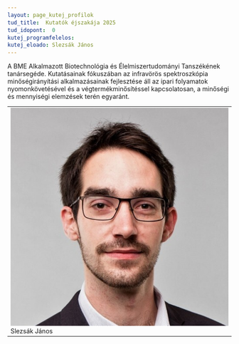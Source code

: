 ```yaml
---
layout: page_kutej_profilok
tud_title:  Kutatók éjszakája 2025
tud_idopont:  0
kutej_programfelelos:
kutej_eloado: Slezsák János
---
```


A BME Alkalmazott Biotechnológia és Élelmiszertudományi Tanszékének tanársegéde. Kutatásainak fókuszában az infravörös spektroszkópia minőségirányítási alkalmazásainak fejlesztése áll az ipari folyamatok nyomonkövetésével és a végtermékminősítéssel kapcsolatosan, a minőségi és mennyiségi elemzések terén egyaránt.


<table class="picture">
<tr>
<td>

<div class="gallery">
    <img src="images/Slezsak_Janos.jpg" max-width="250" max-height="200">
  <div class="desc">Slezsák János</div>
</div>

</td>
</tr>
</table>
